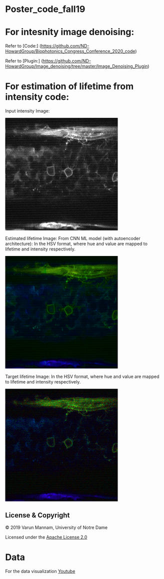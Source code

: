 # Poster_code_fall19

# For intesnity image denoising: 
Refer to [Code:] (https://github.com/ND-HowardGroup/Biophotonics_Congress_Conference_2020_code)

Refer to [Plugin:] (https://github.com/ND-HowardGroup/Image_denoising/tree/master/Image_Denoising_Plugin)

# For estimation of lifetime from intensity code:

Input intensity Image:

![](Final%20results/image_input_PM_FLIM_073.png)

Estimated lifetime Image: From CNN ML model (with autoencoder architecture): In the HSV format, where hue and value are mapped to lifetime and intensity respectively.

![](Final%20results/estimated_128_rgb_3d.png)

Target lifetime Image: In the HSV format, where hue and value are mapped to lifetime and intensity respectively.

![](Final%20results/target_rgb_3d.png)


## License & Copyright
© 2019 Varun Mannam, University of Notre Dame

Licensed under the [Apache License 2.0](https://github.com/varunmannam/Poster_code_fall19/blob/master/LICENSE.txt)


# Data 
For the data visualization [Youtube](https://www.youtube.com/watch?v=v3Bk3JNA5nM&ab_channel=YideZhang)
